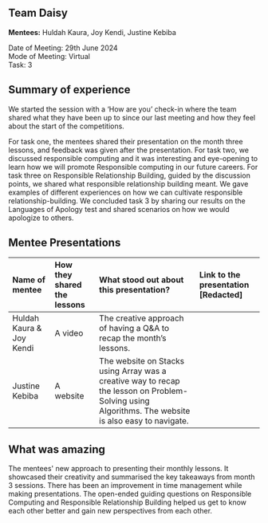 ## Team Daisy

**Mentees:** Huldah Kaura, Joy Kendi, Justine Kebiba

Date of Meeting: 29th June 2024  
Mode of Meeting: Virtual  
Task: 3

## Summary of experience

We started the session with a ‘How are you’ check-in where the team shared what they have been up to since our last meeting and how they feel about the start of the competitions. 

For task one, the mentees shared their presentation on the month three lessons, and feedback was given after the presentation. For task two, we discussed responsible computing and it was interesting and eye-opening to learn how we will promote Responsible computing in our future careers.  For task three on Responsible Relationship Building, guided by the discussion points, we shared what responsible relationship building meant. We gave examples of different experiences on how we can cultivate responsible relationship-building. We concluded task 3 by sharing our results on the Languages of Apology test and shared scenarios on how we would apologize to others.

## Mentee Presentations

| Name of mentee | How they shared the lessons | What stood out about this presentation? | Link to the presentation [Redacted] |
| :---- | :---- | :---- | :---- |
| Huldah Kaura & Joy Kendi | A video | The creative approach of having a Q\&A to recap the month’s lessons. | |
| Justine Kebiba | A website | The website on Stacks using Array was a creative way to recap the lesson on Problem-Solving using Algorithms.  The website is also easy to navigate. | |

## What was amazing 

The mentees' new approach to presenting their monthly lessons. It showcased their creativity and summarised the key takeaways from month 3 sessions. There has been an improvement in time management while making presentations. The open-ended guiding questions on Responsible Computing and Responsible Relationship Building helped us get to know each other better and gain new perspectives from each other.